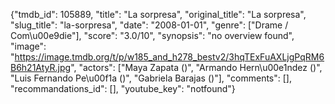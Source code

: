 {"tmdb_id": 105889, "title": "La sorpresa", "original_title": "La sorpresa", "slug_title": "la-sorpresa", "date": "2008-01-01", "genre": ["Drame / Com\u00e9die"], "score": "3.0/10", "synopsis": "no overview found", "image": "https://image.tmdb.org/t/p/w185_and_h278_bestv2/3hqTExFuAXLjgPqRM6B6h21AtyR.jpg", "actors": ["Maya Zapata ()", "Armando Hern\u00e1ndez ()", "Luis Fernando Pe\u00f1a ()", "Gabriela Barajas ()"], "comments": [], "recommandations_id": [], "youtube_key": "notfound"}